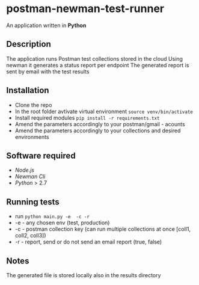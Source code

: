 # postman-newman-test-runner

An application written in **Python** 

## Description

The application runs Postman test collections stored in the cloud
Using newman it generates a status report per endpoint
The generated report is sent by email with the test results

## Installation

* Clone the repo
* In the root folder avtivate virtual environment `source venv/bin/activate`
* Install required modules `pip install -r requirements.txt`
* Amend the parameters accordingly to your postman/gmail - acounts
* Amend the parameters accordingly to your collections and desired environments

## Software required

* *Node.js*
* *Newman Cli*
* *Python* > 2.7

## Running tests

* run `python main.py -e  -c -r`
* -e - any chosen env (test, production)
* -c - postman collection key  (can run multiple collections at once [coll1, coll2, coll3])
* -r - report, send or do not send an email report (true, false) 

## Notes
The generated file is stored locally also in the results directory

